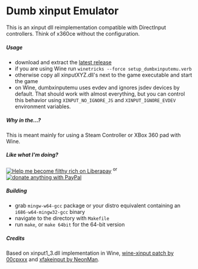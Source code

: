 Dumb xinput Emulator
====================

This is an xinput dll reimplementation compatible with DirectInput controllers. Think of x360ce without the configuration.

##### Usage
- download and extract the [latest release](https://github.com/kozec/dumbxinputemu/releases/latest)
- if you are using Wine run `winetricks --force setup_dumbxinputemu.verb`
- otherwise copy all xinputXYZ.dll's next to the game executable and start the game
- on Wine, dumbxinputemu uses evdev and ignores jsdev devices by default. That should work with almost everything,
  but you can control this behavior using `XINPUT_NO_IGNORE_JS` and `XINPUT_IGNORE_EVDEV` environment variables.

##### Why in the...?
This is meant mainly for using a Steam Controller or XBox 360 pad with Wine.

##### Like what I'm doing?
[![Help me become filthy rich on Liberapay](https://img.shields.io/badge/Help%20me%20become%20filthy%20rich%20on-Liberapay-yellow.svg)](https://liberapay.com/kozec) <sup>or</sup> [![donate anything with PayPal](https://img.shields.io/badge/donate_anything_with-Paypal-blue.svg)](https://www.paypal.com/cgi-bin/webscr?cmd=_donations&business=77DQD3L9K8RPU&lc=SK&item_name=kozec&item_number=scc&currency_code=EUR&bn=PP%2dDonationsBF%3abtn_donate_LG%2egif%3aNonHosted)

##### Building
- grab `mingw-w64-gcc` package or your distro equivalent containing an `i686-w64-mingw32-gcc` binary
- navigate to the directory with `Makefile`
- run `make`, or `make 64bit` for the 64-bit version

##### Credits
Based on xinput1_3.dll implementation in Wine, [wine-xinput patch by 00cpxxx](https://github.com/00cpxxx/wine-xinput) and [xfakeinput by NeonMan](https://github.com/NeonMan/xfakeinput).
